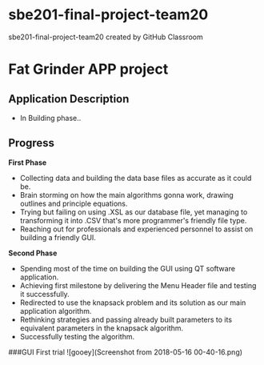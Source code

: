 # sbe201-final-project-team20
sbe201-final-project-team20 created by GitHub Classroom
# Fat Grinder APP project


## **Application Description**

- In Building phase..

## **Progress**


**First Phase**
- Collecting data and building the data base files as accurate as it could be.
- Brain storming on how the main algorithms gonna work, drawing outlines and principle equations.
- Trying but failing on using .XSL as our database file, yet managing to transforming it into .CSV that's more programmer's friendly file type.
- Reaching out for professionals and experienced personnel to assist on building a friendly GUI.


**Second Phase**
- Spending most of the time on building the GUI using QT software application.
- Achieving first milestone by delivering the Menu Header file and testing it successfully.
- Redirected to use the knapsack problem and its solution as our main application algorithm.
- Rethinking strategies and passing already built parameters to its equivalent parameters in the knapsack algorithm.
- Successfully testing the algorithm.


###GUI First trial
![gooey](Screenshot from 2018-05-16 00-40-16.png)